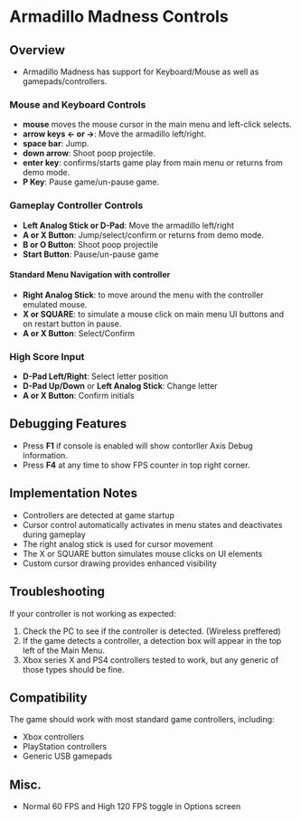# Armadillo Madness Controls

## Overview

- Armadillo Madness has support for Keyboard/Mouse as well as gamepads/controllers.

### Mouse and Keyboard Controls
- **mouse** moves the mouse cursor in the main menu and left-click selects.
- **arrow keys <- or ->**: Move the armadillo left/right.
- **space bar**: Jump.
- **down arrow**: Shoot poop projectile.
- **enter key**: confirms/starts game play from main menu or returns from demo mode.
- **P Key**: Pause game/un-pause game.

### Gameplay Controller Controls

- **Left Analog Stick or D-Pad**: Move the armadillo left/right
- **A or X Button**: Jump/select/confirm or returns from demo mode.
- **B or O Button**: Shoot poop projectile
- **Start Button**: Pause/un-pause game

#### Standard Menu Navigation with controller
- **Right Analog Stick**: to move around the menu with the controller emulated mouse.
- **X or SQUARE**: to simulate a mouse click on main menu UI buttons and on restart button in pause.
- **A or X Button**: Select/Confirm

### High Score Input

- **D-Pad Left/Right**: Select letter position
- **D-Pad Up/Down** or **Left Analog Stick**: Change letter
- **A or X Button**: Confirm initials

## Debugging Features

- Press **F1** if console is enabled will show contorller Axis Debug information.
- Press **F4** at any time to show FPS counter in top right corner.

## Implementation Notes

- Controllers are detected at game startup
- Cursor control automatically activates in menu states and deactivates during gameplay
- The right analog stick is used for cursor movement
- The X or SQUARE button simulates mouse clicks on UI elements
- Custom cursor drawing provides enhanced visibility

## Troubleshooting

If your controller is not working as expected:

1. Check the PC to see if the controller is detected. (Wireless preffered)
2. If the game detects a controller, a detection box will appear in the top left of the Main Menu.
3. Xbox series X and PS4 controllers tested to work, but any generic of those types should be fine.

## Compatibility

The game should work with most standard game controllers, including:
- Xbox controllers
- PlayStation controllers
- Generic USB gamepads

## Misc.
- Normal 60 FPS and High 120 FPS toggle in Options screen
